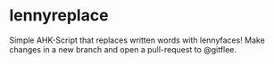 # lennyreplace
Simple AHK-Script that replaces written words with lennyfaces!
Make changes in a new branch and open a pull-request to @gitflee.
